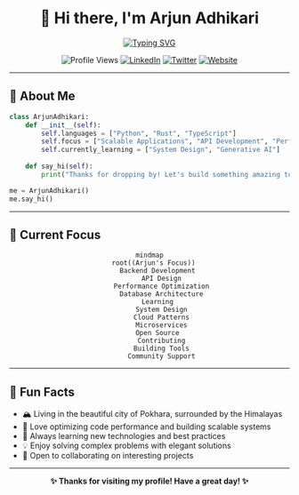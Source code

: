 # <div align="center">👋 Hi there, I'm Arjun Adhikari</div>

<div align="center">
  
[![Typing SVG](https://readme-typing-svg.herokuapp.com?font=Fira+Code&weight=600&size=28&pause=1000&color=2F81F7&center=true&vCenter=true&width=600&lines=Backend+Engineer;Python+%26+Rust+Developer;Building+Scalable+Applications;Open+Source+Enthusiast)](https://git.io/typing-svg)

</div>

<div align="center">
  
![Profile Views](https://komarev.com/ghpvc/?username=theArjun&color=blue&style=for-the-badge)
[![LinkedIn](https://img.shields.io/badge/LinkedIn-0077B5?style=for-the-badge&logo=linkedin&logoColor=white)](https://www.linkedin.com/in/thearjun)
[![Twitter](https://img.shields.io/badge/Twitter-1DA1F2?style=for-the-badge&logo=twitter&logoColor=white)](https://twitter.com/iArjunAdhikari)
[![Website](https://img.shields.io/badge/Website-FF7139?style=for-the-badge&logo=Firefox-Browser&logoColor=white)](https://adhikariarjun.com.np)

</div>

---

## 🚀 About Me

```python
class ArjunAdhikari:
    def __init__(self):
        self.languages = ["Python", "Rust", "TypeScript"]
        self.focus = ["Scalable Applications", "API Development", "Performance Optimization"]
        self.currently_learning = ["System Design", "Generative AI"]
    
    def say_hi(self):
        print("Thanks for dropping by! Let's build something amazing together 🚀")

me = ArjunAdhikari()
me.say_hi()
```

---

## 🎯 Current Focus

<div align="center">

```mermaid
mindmap
  root((Arjun's Focus))
    Backend Development
      API Design
      Performance Optimization
      Database Architecture
    Learning
      System Design
      Cloud Patterns
      Microservices
    Open Source
      Contributing
      Building Tools
      Community Support
```

</div>

---

## 🌟 Fun Facts

- 🏔️ Living in the beautiful city of Pokhara, surrounded by the Himalayas
- 🚀 Love optimizing code performance and building scalable systems
- 🌱 Always learning new technologies and best practices
- 💡 Enjoy solving complex problems with elegant solutions
- 🤝 Open to collaborating on interesting projects

---

<div align="center">
  
**✨ Thanks for visiting my profile! Have a great day! ✨**

</div>
